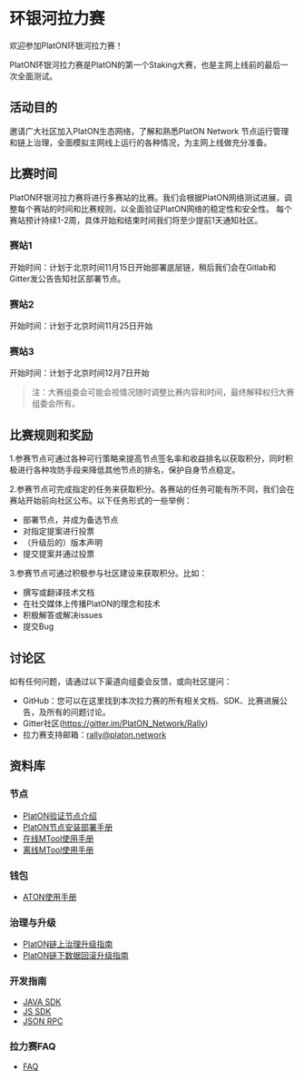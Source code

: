 # 环银河拉力赛

欢迎参加PlatON环银河拉力赛！

PlatON环银河拉力赛是PlatON的第一个Staking大赛，也是主网上线前的最后一次全面测试。

## 活动目的

邀请广大社区加入PlatON生态网络，了解和熟悉PlatON Network 节点运行管理和链上治理，全面模拟主网线上运行的各种情况，为主网上线做充分准备。

## 比赛时间
PlatON环银河拉力赛将进行多赛站的比赛。我们会根据PlatON网络测试进展，调整每个赛站的时间和比赛规则，以全面验证PlatON网络的稳定性和安全性。
每个赛站预计持续1-2周，具体开始和结束时间我们将至少提前1天通知社区。

### 赛站1
开始时间：计划于北京时间11月15日开始部署底层链，稍后我们会在Gitlab和Gitter发公告告知社区部署节点。

### 赛站2
开始时间：计划于北京时间11月25日开始

### 赛站3
开始时间：计划于北京时间12月7日开始

>注：大赛组委会可能会视情况随时调整比赛内容和时间，最终解释权归大赛组委会所有。

## 比赛规则和奖励
1.参赛节点可通过各种可行策略来提高节点签名率和收益排名以获取积分，同时积极进行各种攻防手段来降低其他节点的排名，保护自身节点稳定。

2.参赛节点可完成指定的任务来获取积分。各赛站的任务可能有所不同，我们会在赛站开始前向社区公布。以下任务形式的一些举例：

- 部署节点，并成为备选节点
- 对指定提案进行投票
- （升级后的）版本声明
- 提交提案并通过投票

3.参赛节点可通过积极参与社区建设来获取积分。比如：

- 撰写或翻译技术文档
- 在社交媒体上传播PlatON的理念和技术
- 积极解答或解决issues
- 提交Bug

 

## 讨论区

如有任何问题，请通过以下渠道向组委会反馈，或向社区提问：
- GitHub：您可以在这里找到本次拉力赛的所有相关文档、SDK、比赛进展公告，及所有的问题讨论。
- Gitter社区(https://gitter.im/PlatON_Network/Rally)
- 拉力赛支持邮箱：[rally@platon.network](mailto:rally@platon.network)


## 资料库


### 节点

- [PlatON验证节点介绍]()
- [PlatON节点安装部署手册]()
- [在线MTool使用手册]()
- [离线MTool使用手册]()

### 钱包

- [ATON使用手册]()

### 治理与升级

- [PlatON链上治理升级指南]()
- [PlatON链下数据回滚升级指南]()

### 开发指南

- [JAVA SDK]()
- [JS SDK]()
- [JSON RPC]() 

### 拉力赛FAQ

- [FAQ]()

